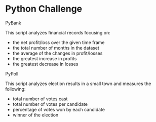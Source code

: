 # Python Challenge

PyBank

This script analyzes financial records focusing on:
- the net profit/loss over the given time frame
- the total number of months in the dataset
- the average of the changes in profit/losses
- the greatest increase in profits
- the greatest decrease in losses


PyPoll

This script analyzes election results in a small town and measures the following:
- total number of votes cast
- total number of votes per candidate
- percentage of votes won by each candidate
- winner of the election
